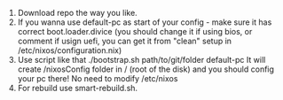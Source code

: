 1. Download repo the way you like.
2. If you wanna use default-pc as start of your config - make sure it has correct boot.loader.divice (you should change it if using bios, or comment if usign uefi, you can get it from "clean" setup in /etc/nixos/configuration.nix)
3. Use script like that ./bootstrap.sh path/to/git/folder default-pc
It will create /nixosConfig folder in / (root of the disk) and you should config your pc there! No need to modify /etc/nixos
4. For rebuild use smart-rebuild.sh.